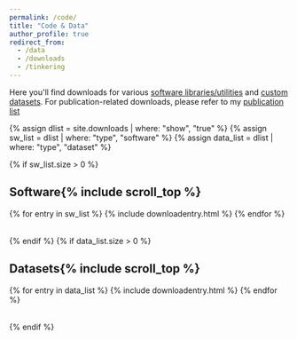 ```yaml
---
permalink: /code/
title: "Code & Data"
author_profile: true
redirect_from: 
  - /data
  - /downloads
  - /tinkering
---
```


Here you'll find downloads for various [software libraries/utilities](#software) and [custom datasets](#datasets). For publication-related downloads, please refer to my [publication list](/publications) 

{% assign dlist = site.downloads | where: "show", "true" %}
{% assign sw_list = dlist | where: "type", "software" %}
{% assign data_list = dlist | where: "type", "dataset" %}

{% if sw_list.size > 0 %}
<h2 id="software" class="dlheader">Software{% include scroll_top %}</h2>
<table class="dltable">
  <tbody>
    {% for entry in sw_list %}
      {% include downloadentry.html %}
    {% endfor %}
  </tbody>
</table>
{% endif %}
{% if data_list.size > 0 %}
<h2 id="datasets" class="dlheader">Datasets{% include scroll_top %}</h2>
<table class="dltable">
  <tbody>
    {% for entry in data_list %}
      {% include downloadentry.html %}
    {% endfor %}
  </tbody>
</table>
{% endif %}
